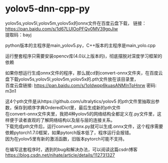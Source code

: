 # yolov5-dnn-cpp-py
yolov5s,yolov5l,yolov5m,yolov5x的onnx文件在百度云盘下载，
链接：https://pan.baidu.com/s/1d67LUlOoPFQy0MV39gpJiw </br>
提取码：bayj 

python版本的主程序是main_yolov5.py，C++版本的主程序是main_yolo.cpp</br>

运行整套程序只需要安装opencv库(4.0以上版本的)，彻底摆脱对深度学习框架的依赖</br>

如果你想运行生成onnx文件的程序，那么就cd到convert-onnx文件夹，在百度云盘下载yolov5s,yolov5l,yolov5m,yolov5x的.pth文件放在该目录里，</br>
百度云盘链接: https://pan.baidu.com/s/1oIdwpp6kuasANMInTpHnrw  密码: m3n1</br>

这4个pth文件是从https://github.com/ultralytics/yolov5  的pth文件里抽取出参数，保存到顺序字典OrderedDict里，最后生成新的pth文件</br>
在convert-onnx文件夹里，我把4种yolov5的网络结构全都定义在.py文件里，这样便于读者直观的了解网络结构以及层与层的连接关系。</br>
下载完成pth文件后，运行convert_onnx.py就可以生成.onnx文件，这个程序需要依赖pytorch1.7.0框架，如果pytorch版本低了，程序运行会报错。</br>
因为在yolov5里有新的激活函数，旧版本pytorch可能不支持。</br>

在编写这套程序时，遇到的bug和解决办法，可以阅读这篇csdn博客</br>
https://blog.csdn.net/nihate/article/details/112731327</br>
